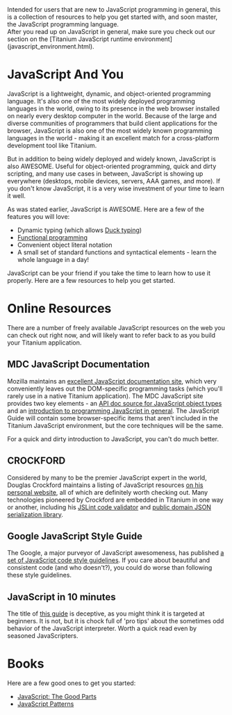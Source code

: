 <summary>
Intended for users that are new to JavaScript programming in general, this is a collection of resources to help you get started with, 
and soon master, the JavaScript programming language.
</summary>

<note>
After you read up on JavaScript in general, make sure you check out our section on the
[Titanium JavaScript runtime environment](javascript_environment.html).
</note>

# JavaScript And You

JavaScript is a lightweight, dynamic, and object-oriented programming language.  It's also one of the most
widely deployed programming languages in the world, owing to its presence in the web browser installed on nearly every desktop
computer in the world.  Because of the large and diverse communities of programmers that build client applications for the browser, 
JavaScript is also one of the most widely known programming languages in the world - making it an excellent match for a 
cross-platform development tool like Titanium.

But in addition to being widely deployed and widely known, JavaScript is also AWESOME.  Useful for object-oriented programming,
quick and dirty scripting, and many use cases in between, JavaScript is showing up everywhere (desktops, mobile devices, servers,
AAA games, and more).  If you don't know JavaScript, it is a very wise investment of your time to learn it well.

As was stated earlier, JavaScript is AWESOME.  Here are a few of the features you will love:

* Dynamic typing (which allows [Duck typing](http://en.wikipedia.org/wiki/Duck_typing))
* [Functional programming](http://en.wikipedia.org/wiki/Functional_programming)
* Convenient object literal notation
* A small set of standard functions and syntactical elements - learn the whole language in a day!

JavaScript can be your friend if you take the time to learn how to use it properly.  Here are a few resources to help you get started.

# Online Resources

There are a number of freely available JavaScript resources on the web you can check out right now, and will likely want
to refer back to as you build your Titanium application.

## MDC JavaScript Documentation

Mozilla maintains an [excellent JavaScript documentation site](https://developer.mozilla.org/en/javascript), which very conveniently
leaves out the DOM-specific programming tasks (which you'll rarely use in a native Titanium application).  The MDC JavaScript site
provides two key elements - an [API doc source for JavaScript object types](https://developer.mozilla.org/en/JavaScript/Reference) and
an [introduction to programming JavaScript in general](https://developer.mozilla.org/en/JavaScript/Guide).  The JavaScript Guide
will contain some browser-specific items that aren't included in the Titanium JavaScript environment, but the core techniques will be
the same.

For a quick and dirty introduction to JavaScript, you can't do much better.

## CROCKFORD

Considered by many to be the premier JavaScript expert in the world, Douglas Crockford maintains a listing of JavaScript resources
[on his personal website](http://javascript.crockford.com/), all of which are definitely worth checking out.  Many technologies pioneered
by Crockford are embedded in Titanium in one way or another, including his [JSLint code validator](http://www.jslint.com/) and 
[public domain JSON serialization library](http://www.json.org/).

## Google JavaScript Style Guide

The Google, a major purveyor of JavaScript awesomeness, has published
[a set of JavaScript code style guidelines](http://google-styleguide.googlecode.com/svn/trunk/javascriptguide.xml).  If you care about
beautiful and consistent code (and who doesn't?), you could do worse than following these style guidelines.

## JavaScript in 10 minutes

The title of [this guide](https://github.com/spencertipping/js-in-ten-minutes) is deceptive, as you might think it is targeted at
beginners.  It is not, but it is chock full of 'pro tips' about the sometimes odd behavior of the JavaScript interpreter.  Worth a 
quick read even by seasoned JavaScripters.


# Books

Here are a few good ones to get you started:

* [JavaScript: The Good Parts](http://oreilly.com/catalog/9780596517748)
* [JavaScript Patterns](http://oreilly.com/catalog/9780596806767)
